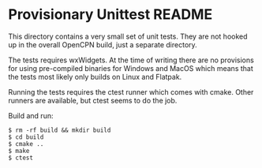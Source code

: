 Provisionary Unittest README
============================

This directory contains a very small set of unit tests. They are not hooked
up in the overall OpenCPN build, just a separate directory.

The tests requires wxWidgets. At the time of writing there are no provisions
for using pre-compiled binaries for Windows and MacOS which means that the
tests most likely only builds on Linux and Flatpak.

Running the tests requires the ctest runner which comes with cmake. Other
runners are available, but ctest seems to do the job.

Build and run:

    $ rm -rf build && mkdir build
    $ cd build
    $ cmake ..
    $ make
    $ ctest
